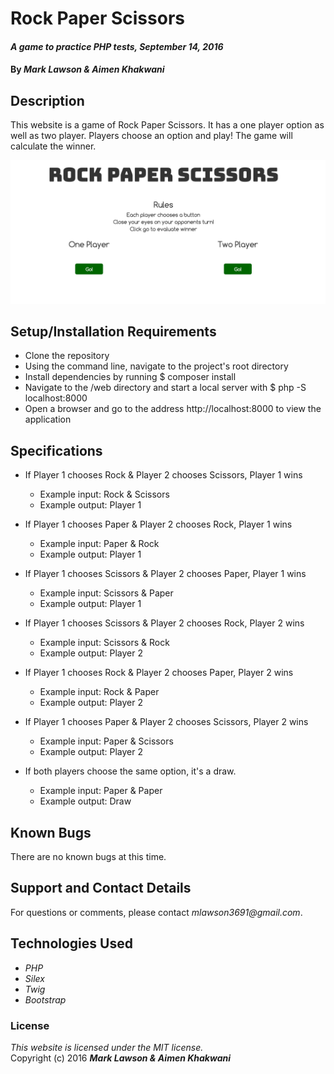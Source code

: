 # Rock Paper Scissors

#### _A game to practice PHP tests, September 14, 2016_

#### By _**Mark Lawson & Aimen Khakwani**_

## Description

This website is a game of Rock Paper Scissors. It has a one player option as well as two player. Players choose an option and play! The game will calculate the winner.

<img src='web/assets/img/specs.png'>

## Setup/Installation Requirements

* Clone the repository
* Using the command line, navigate to the project's root directory
* Install dependencies by running $ composer install
* Navigate to the /web directory and start a local server with $ php -S localhost:8000
* Open a browser and go to the address http://localhost:8000 to view the application

## Specifications

* If Player 1 chooses Rock & Player 2 chooses Scissors, Player 1 wins
    * Example input: Rock & Scissors
    * Example output: Player 1

* If Player 1 chooses Paper & Player 2 chooses Rock, Player 1 wins
    * Example input: Paper & Rock
    * Example output: Player 1

* If Player 1 chooses Scissors & Player 2 chooses Paper, Player 1 wins
    * Example input: Scissors & Paper
    * Example output: Player 1

* If Player 1 chooses Scissors & Player 2 chooses Rock, Player 2 wins
    * Example input: Scissors & Rock
    * Example output: Player 2

* If Player 1 chooses Rock & Player 2 chooses Paper, Player 2 wins
    * Example input: Rock & Paper
    * Example output: Player 2

* If Player 1 chooses Paper & Player 2 chooses Scissors, Player 2 wins
    * Example input: Paper & Scissors
    * Example output: Player 2

* If both players choose the same option, it's a draw.
    * Example input: Paper & Paper
    * Example output: Draw

## Known Bugs

There are no known bugs at this time.

## Support and Contact Details

For questions or comments, please contact _mlawson3691@gmail.com_.

## Technologies Used

* _PHP_
* _Silex_
* _Twig_
* _Bootstrap_

### License

*This website is licensed under the MIT license.*  
Copyright (c) 2016 **_Mark Lawson & Aimen Khakwani_**
